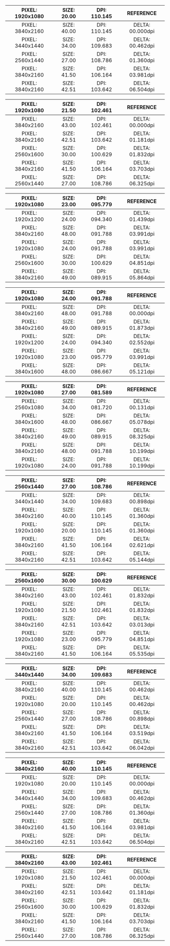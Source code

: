 | PIXEL: 1920x1080 | SIZE: 20.00 | DPI: 110.145 |        REFERENCE |
|:----------------:|:-----------:|:------------:|:----------------:|
| PIXEL: 3840x2160 | SIZE: 40.00 | DPI: 110.145 | DELTA: 00.000dpi |
| PIXEL: 3440x1440 | SIZE: 34.00 | DPI: 109.683 | DELTA: 00.462dpi |
| PIXEL: 2560x1440 | SIZE: 27.00 | DPI: 108.786 | DELTA: 01.360dpi |
| PIXEL: 3840x2160 | SIZE: 41.50 | DPI: 106.164 | DELTA: 03.981dpi |
| PIXEL: 3840x2160 | SIZE: 42.51 | DPI: 103.642 | DELTA: 06.504dpi |

| PIXEL: 1920x1080 | SIZE: 21.50 | DPI: 102.461 |        REFERENCE |
|:----------------:|:-----------:|:------------:|:----------------:|
| PIXEL: 3840x2160 | SIZE: 43.00 | DPI: 102.461 | DELTA: 00.000dpi |
| PIXEL: 3840x2160 | SIZE: 42.51 | DPI: 103.642 | DELTA: 01.181dpi |
| PIXEL: 2560x1600 | SIZE: 30.00 | DPI: 100.629 | DELTA: 01.832dpi |
| PIXEL: 3840x2160 | SIZE: 41.50 | DPI: 106.164 | DELTA: 03.703dpi |
| PIXEL: 2560x1440 | SIZE: 27.00 | DPI: 108.786 | DELTA: 06.325dpi |

| PIXEL: 1920x1080 | SIZE: 23.00 | DPI: 095.779 |        REFERENCE |
|:----------------:|:-----------:|:------------:|:----------------:|
| PIXEL: 1920x1200 | SIZE: 24.00 | DPI: 094.340 | DELTA: 01.439dpi |
| PIXEL: 3840x2160 | SIZE: 48.00 | DPI: 091.788 | DELTA: 03.991dpi |
| PIXEL: 1920x1080 | SIZE: 24.00 | DPI: 091.788 | DELTA: 03.991dpi |
| PIXEL: 2560x1600 | SIZE: 30.00 | DPI: 100.629 | DELTA: 04.851dpi |
| PIXEL: 3840x2160 | SIZE: 49.00 | DPI: 089.915 | DELTA: 05.864dpi |

| PIXEL: 1920x1080 | SIZE: 24.00 | DPI: 091.788 |        REFERENCE |
|:----------------:|:-----------:|:------------:|:----------------:|
| PIXEL: 3840x2160 | SIZE: 48.00 | DPI: 091.788 | DELTA: 00.000dpi |
| PIXEL: 3840x2160 | SIZE: 49.00 | DPI: 089.915 | DELTA: 01.873dpi |
| PIXEL: 1920x1200 | SIZE: 24.00 | DPI: 094.340 | DELTA: 02.552dpi |
| PIXEL: 1920x1080 | SIZE: 23.00 | DPI: 095.779 | DELTA: 03.991dpi |
| PIXEL: 3840x1600 | SIZE: 48.00 | DPI: 086.667 | DELTA: 05.121dpi |

| PIXEL: 1920x1080 | SIZE: 27.00 | DPI: 081.589 |        REFERENCE |
|:----------------:|:-----------:|:------------:|:----------------:|
| PIXEL: 2560x1080 | SIZE: 34.00 | DPI: 081.720 | DELTA: 00.131dpi |
| PIXEL: 3840x1600 | SIZE: 48.00 | DPI: 086.667 | DELTA: 05.078dpi |
| PIXEL: 3840x2160 | SIZE: 49.00 | DPI: 089.915 | DELTA: 08.325dpi |
| PIXEL: 3840x2160 | SIZE: 48.00 | DPI: 091.788 | DELTA: 10.199dpi |
| PIXEL: 1920x1080 | SIZE: 24.00 | DPI: 091.788 | DELTA: 10.199dpi |

| PIXEL: 2560x1440 | SIZE: 27.00 | DPI: 108.786 |        REFERENCE |
|:----------------:|:-----------:|:------------:|:----------------:|
| PIXEL: 3440x1440 | SIZE: 34.00 | DPI: 109.683 | DELTA: 00.898dpi |
| PIXEL: 3840x2160 | SIZE: 40.00 | DPI: 110.145 | DELTA: 01.360dpi |
| PIXEL: 1920x1080 | SIZE: 20.00 | DPI: 110.145 | DELTA: 01.360dpi |
| PIXEL: 3840x2160 | SIZE: 41.50 | DPI: 106.164 | DELTA: 02.621dpi |
| PIXEL: 3840x2160 | SIZE: 42.51 | DPI: 103.642 | DELTA: 05.144dpi |

| PIXEL: 2560x1600 | SIZE: 30.00 | DPI: 100.629 |        REFERENCE |
|:----------------:|:-----------:|:------------:|:----------------:|
| PIXEL: 3840x2160 | SIZE: 43.00 | DPI: 102.461 | DELTA: 01.832dpi |
| PIXEL: 1920x1080 | SIZE: 21.50 | DPI: 102.461 | DELTA: 01.832dpi |
| PIXEL: 3840x2160 | SIZE: 42.51 | DPI: 103.642 | DELTA: 03.013dpi |
| PIXEL: 1920x1080 | SIZE: 23.00 | DPI: 095.779 | DELTA: 04.851dpi |
| PIXEL: 3840x2160 | SIZE: 41.50 | DPI: 106.164 | DELTA: 05.535dpi |

| PIXEL: 3440x1440 | SIZE: 34.00 | DPI: 109.683 |        REFERENCE |
|:----------------:|:-----------:|:------------:|:----------------:|
| PIXEL: 3840x2160 | SIZE: 40.00 | DPI: 110.145 | DELTA: 00.462dpi |
| PIXEL: 1920x1080 | SIZE: 20.00 | DPI: 110.145 | DELTA: 00.462dpi |
| PIXEL: 2560x1440 | SIZE: 27.00 | DPI: 108.786 | DELTA: 00.898dpi |
| PIXEL: 3840x2160 | SIZE: 41.50 | DPI: 106.164 | DELTA: 03.519dpi |
| PIXEL: 3840x2160 | SIZE: 42.51 | DPI: 103.642 | DELTA: 06.042dpi |

| PIXEL: 3840x2160 | SIZE: 40.00 | DPI: 110.145 |        REFERENCE |
|:----------------:|:-----------:|:------------:|:----------------:|
| PIXEL: 1920x1080 | SIZE: 20.00 | DPI: 110.145 | DELTA: 00.000dpi |
| PIXEL: 3440x1440 | SIZE: 34.00 | DPI: 109.683 | DELTA: 00.462dpi |
| PIXEL: 2560x1440 | SIZE: 27.00 | DPI: 108.786 | DELTA: 01.360dpi |
| PIXEL: 3840x2160 | SIZE: 41.50 | DPI: 106.164 | DELTA: 03.981dpi |
| PIXEL: 3840x2160 | SIZE: 42.51 | DPI: 103.642 | DELTA: 06.504dpi |

| PIXEL: 3840x2160 | SIZE: 43.00 | DPI: 102.461 |        REFERENCE |
|:----------------:|:-----------:|:------------:|:----------------:|
| PIXEL: 1920x1080 | SIZE: 21.50 | DPI: 102.461 | DELTA: 00.000dpi |
| PIXEL: 3840x2160 | SIZE: 42.51 | DPI: 103.642 | DELTA: 01.181dpi |
| PIXEL: 2560x1600 | SIZE: 30.00 | DPI: 100.629 | DELTA: 01.832dpi |
| PIXEL: 3840x2160 | SIZE: 41.50 | DPI: 106.164 | DELTA: 03.703dpi |
| PIXEL: 2560x1440 | SIZE: 27.00 | DPI: 108.786 | DELTA: 06.325dpi |
